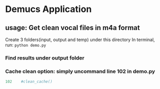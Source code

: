 # Demucs Application
## usage: Get clean vocal files in m4a format
Create 3 folders(input, output and temp) under this directory
In terminal, run: ``python demo.py``
### Find results under output folder
### Cache clean option: simply uncommand line 102 in demo.py
```python
102    #clean_cache()
```
